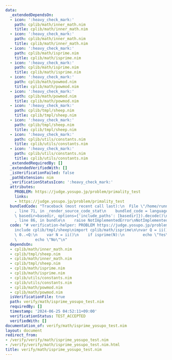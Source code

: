 ```yaml
---
data:
  _extendedDependsOn:
  - icon: ':heavy_check_mark:'
    path: cplib/math/inner_math.nim
    title: cplib/math/inner_math.nim
  - icon: ':heavy_check_mark:'
    path: cplib/math/inner_math.nim
    title: cplib/math/inner_math.nim
  - icon: ':heavy_check_mark:'
    path: cplib/math/isprime.nim
    title: cplib/math/isprime.nim
  - icon: ':heavy_check_mark:'
    path: cplib/math/isprime.nim
    title: cplib/math/isprime.nim
  - icon: ':heavy_check_mark:'
    path: cplib/math/powmod.nim
    title: cplib/math/powmod.nim
  - icon: ':heavy_check_mark:'
    path: cplib/math/powmod.nim
    title: cplib/math/powmod.nim
  - icon: ':heavy_check_mark:'
    path: cplib/tmpl/sheep.nim
    title: cplib/tmpl/sheep.nim
  - icon: ':heavy_check_mark:'
    path: cplib/tmpl/sheep.nim
    title: cplib/tmpl/sheep.nim
  - icon: ':heavy_check_mark:'
    path: cplib/utils/constants.nim
    title: cplib/utils/constants.nim
  - icon: ':heavy_check_mark:'
    path: cplib/utils/constants.nim
    title: cplib/utils/constants.nim
  _extendedRequiredBy: []
  _extendedVerifiedWith: []
  _isVerificationFailed: false
  _pathExtension: nim
  _verificationStatusIcon: ':heavy_check_mark:'
  attributes:
    PROBLEM: https://judge.yosupo.jp/problem/primality_test
    links:
    - https://judge.yosupo.jp/problem/primality_test
  bundledCode: "Traceback (most recent call last):\n  File \"/home/runner/.local/lib/python3.10/site-packages/onlinejudge_verify/documentation/build.py\"\
    , line 71, in _render_source_code_stat\n    bundled_code = language.bundle(stat.path,\
    \ basedir=basedir, options={'include_paths': [basedir]}).decode()\n  File \"/home/runner/.local/lib/python3.10/site-packages/onlinejudge_verify/languages/nim.py\"\
    , line 86, in bundle\n    raise NotImplementedError\nNotImplementedError\n"
  code: "# verification-helper: PROBLEM https://judge.yosupo.jp/problem/primality_test\n\
    include cplib/tmpl/sheep\nimport cplib/math/isprime\n\nvar Q = ii()\n\nfor i in\
    \ 0..<Q:\n    var N = ii()\n    if isprime(N):\n        echo \"Yes\"\n    else:\n\
    \        echo \"No\"\n"
  dependsOn:
  - cplib/math/inner_math.nim
  - cplib/tmpl/sheep.nim
  - cplib/math/inner_math.nim
  - cplib/tmpl/sheep.nim
  - cplib/math/isprime.nim
  - cplib/math/isprime.nim
  - cplib/utils/constants.nim
  - cplib/utils/constants.nim
  - cplib/math/powmod.nim
  - cplib/math/powmod.nim
  isVerificationFile: true
  path: verify/math/isprime_yosupo_test.nim
  requiredBy: []
  timestamp: '2024-06-25 04:52:11+09:00'
  verificationStatus: TEST_ACCEPTED
  verifiedWith: []
documentation_of: verify/math/isprime_yosupo_test.nim
layout: document
redirect_from:
- /verify/verify/math/isprime_yosupo_test.nim
- /verify/verify/math/isprime_yosupo_test.nim.html
title: verify/math/isprime_yosupo_test.nim
---
```

